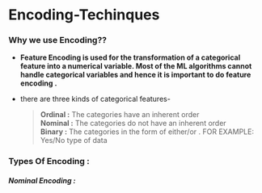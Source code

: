 # Encoding-Techinques

### Why we use Encoding??<br>
* <b>Feature Encoding is used for the transformation of a categorical feature into a numerical variable. Most of the ML algorithms cannot handle categorical variables and hence it is important to do feature encoding .</b>


* there are three kinds of categorical features-

  ><b>Ordinal :</b> The categories have an inherent order <br>
  ><b>Nominal :</b> The categories do not have an inherent order <br>
  ><b>Binary :</b> The categories in the form of either/or . FOR EXAMPLE: Yes/No type of data


### Types Of Encoding :
##### Nominal Encoding : 
